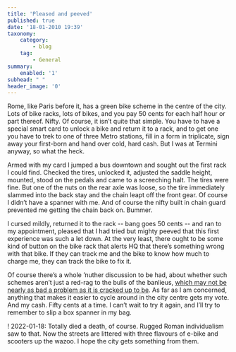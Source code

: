 ```yaml
---
title: 'Pleased and peeved'
published: true
date: '18-01-2010 19:39'
taxonomy:
    category:
        - blog
    tag:
        - General
summary:
    enabled: '1'
subhead: " "
header_image: '0'
---
```


Rome, like Paris before it, has a green bike scheme in the centre of the city. Lots of bike racks, lots of bikes, and you pay 50 cents for each half hour or part thereof. Nifty. Of course, it isn’t quite that simple. You have to have a special smart card to unlock a bike and return it to a rack, and to get one you have to trek to one of three Metro stations, fill in a form in triplicate, sign away your first-born and hand over cold, hard cash. But I was at Termini anyway, so what the heck.

Armed with my card I jumped a bus downtown and sought out the first rack I could find. Checked the tires, unlocked it, adjusted the saddle height, mounted, stood on the pedals and came to a screeching halt. The tires were fine. But one of the nuts on the rear axle was loose, so the tire immediately slammed into the back stay and the chain leapt off the front gear. Of course I didn’t have a spanner with me. And of course the nifty built in chain guard prevented me getting the chain back on. Bummer.

I cursed mildly, returned it to the rack -- bang goes 50 cents -- and ran to my appointment, pleased that I had tried but mighty peeved that this first experience was such a let down. At the very least, there ought to be some kind of button on the bike rack that alerts HQ that there’s something wrong with that bike. If they can track me and the bike to know how much to charge me, they can track the bike to fix it.

Of course there’s a whole ’nuther discussion to be had, about whether such schemes aren’t just a red-rag to the bulls of the banlieus, [which may not be nearly as bad a problem as it is cracked up to be](http://bike-sharing.blogspot.com/2009/02/paris-woes-of-theft-and-vandalism.html). As far as I am concerned, anything that makes it easier to cycle around in the city centre gets my vote. And my cash. Fifty cents at a time. I can’t wait to try it again, and I’ll try to remember to slip a box spanner in my bag.

! 2022-01-18: Totally died a death, of course. Rugged Roman individualism saw to that. Now the streets are littered with three flavours of e-bike and scooters up the wazoo. I hope the city gets something from them.
